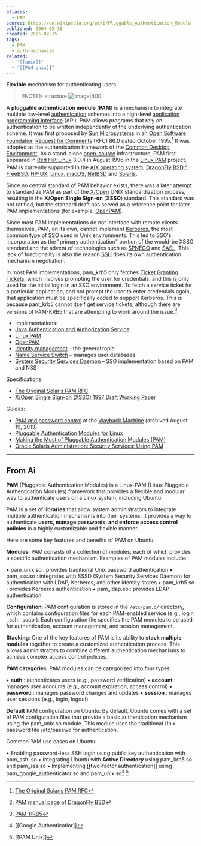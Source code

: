 ```yaml
---
aliases:
  - PAM
source: https://en.wikipedia.org/wiki/Pluggable_Authentication_Module
published: 2004-05-18
created: 2025-02-15
tags:
  - PAM
  - auth-mechanism
related:
  - "[[unix]]"
  - "[[PAM Unix]]"
---
```

**Flexible** mechanism for authenticating users

> [!NOTE]- structure
> ![image|400](https://upload.wikimedia.org/wikipedia/commons/thumb/0/01/PAM_Diagramm.svg/1920px-PAM_Diagramm.svg.png)


A **pluggable authentication module** (**PAM**) is a mechanism to integrate multiple low-level [authentication](https://en.wikipedia.org/wiki/Authentication "Authentication") schemes into a high-level [application programming interface](https://en.wikipedia.org/wiki/Application_programming_interface "Application programming interface") (API). PAM allows programs that rely on authentication to be written independently of the underlying authentication scheme. It was first proposed by [Sun Microsystems](https://en.wikipedia.org/wiki/Sun_Microsystems "Sun Microsystems") in an [Open Software Foundation](https://en.wikipedia.org/wiki/Open_Software_Foundation "Open Software Foundation") [Request for Comments](https://en.wikipedia.org/wiki/Request_for_Comments "Request for Comments") (RFC) 86.0 dated October 1995.[^1] It was adopted as the authentication framework of the [Common Desktop Environment](https://en.wikipedia.org/wiki/Common_Desktop_Environment "Common Desktop Environment"). As a stand-alone [open-source](https://en.wikipedia.org/wiki/Open-source "Open-source") infrastructure, PAM first appeared in [Red Hat Linux](https://en.wikipedia.org/wiki/Red_Hat_Linux "Red Hat Linux") 3.0.4 in August 1996 in the [Linux PAM](https://en.wikipedia.org/wiki/Linux_PAM "Linux PAM") project. PAM is currently supported in the [AIX operating system](https://en.wikipedia.org/wiki/AIX_operating_system "AIX operating system"), [DragonFly BSD](https://en.wikipedia.org/wiki/DragonFly_BSD "DragonFly BSD"),[^2] [FreeBSD](https://en.wikipedia.org/wiki/FreeBSD "FreeBSD"), [HP-UX](https://en.wikipedia.org/wiki/HP-UX "HP-UX"), [Linux](https://en.wikipedia.org/wiki/Linux "Linux"), [macOS](https://en.wikipedia.org/wiki/MacOS "MacOS"), [NetBSD](https://en.wikipedia.org/wiki/NetBSD "NetBSD") and [Solaris](https://en.wikipedia.org/wiki/Solaris_\(operating_system\) "Solaris (operating system)").

Since no central standard of PAM behavior exists, there was a later attempt to standardize PAM as part of the [X/Open](https://en.wikipedia.org/wiki/X/Open "X/Open") UNIX standardization process, resulting in the **X/Open Single Sign-on** (**XSSO**) standard. This standard was not ratified, but the standard draft has served as a reference point for later PAM implementations (for example, [OpenPAM](https://en.wikipedia.org/wiki/OpenPAM "OpenPAM")).

Since most PAM implementations do not interface with remote clients themselves, PAM, on its own, cannot implement [Kerberos](https://en.wikipedia.org/wiki/Kerberos_\(protocol\) "Kerberos (protocol)"), the most common type of [SSO](https://en.wikipedia.org/wiki/Single_sign-on "Single sign-on") used in Unix environments. This led to SSO's incorporation as the "primary authentication" portion of the would-be XSSO standard and the advent of technologies such as [SPNEGO](https://en.wikipedia.org/wiki/SPNEGO "SPNEGO") and [SASL](https://en.wikipedia.org/wiki/Simple_Authentication_and_Security_Layer "Simple Authentication and Security Layer"). This lack of functionality is also the reason [SSH](https://en.wikipedia.org/wiki/Secure_Shell "Secure Shell") does its own authentication mechanism negotiation.

In most PAM implementations, pam\_krb5 only fetches [Ticket Granting Tickets](https://en.wikipedia.org/wiki/Ticket_Granting_Ticket "Ticket Granting Ticket"), which involves prompting the user for credentials, and this is only used for the initial login in an SSO environment. To fetch a service ticket for a particular application, and not prompt the user to enter credentials again, that application must be specifically coded to support Kerberos. This is because pam\_krb5 cannot itself get service tickets, although there are versions of PAM-KRB5 that are attempting to work around the issue.[^3]

- Implementations:
- [Java Authentication and Authorization Service](https://en.wikipedia.org/wiki/Java_Authentication_and_Authorization_Service "Java Authentication and Authorization Service")
- [Linux PAM](https://en.wikipedia.org/wiki/Linux_PAM "Linux PAM")
- [OpenPAM](https://en.wikipedia.org/wiki/OpenPAM "OpenPAM")
- [Identity management](https://en.wikipedia.org/wiki/Identity_management "Identity management") – the general topic
- [Name Service Switch](https://en.wikipedia.org/wiki/Name_Service_Switch "Name Service Switch") – manages user databases
- [System Security Services Daemon](https://en.wikipedia.org/wiki/System_Security_Services_Daemon "System Security Services Daemon") – SSO implementation based on PAM and NSS

[^1]: [The Original Solaris PAM RFC](https://www.kernel.org/pub/linux/libs/pam/pre/doc/rfc86.0.txt.gz)

[^2]: [PAM manual page of DragonFly BSD](http://leaf.dragonflybsd.org/cgi/web-man?command=pam&section=ANY)

[^3]: [PAM-KRB5](http://www.eyrie.org/~eagle/software/pam-krb5/)

Specifications:

- [The Original Solaris PAM RFC](https://www.kernel.org/pub/linux/libs/pam/pre/doc/rfc86.0.txt.gz)
- [X/Open Single Sign-on (XSSO) 1997 Draft Working Paper](https://pubs.opengroup.org/onlinepubs/8329799/toc.pdf)

Guides:

- [PAM and password control](https://web.archive.org/web/20130819174111/http://www.linux.ie/articles/pam.php) at the [Wayback Machine](https://en.wikipedia.org/wiki/Wayback_Machine "Wayback Machine") (archived August 19, 2013)
- [Pluggable Authentication Modules for Linux](http://www.linuxjournal.com/article/2120)
- [Making the Most of Pluggable Authentication Modules (PAM)](http://www.informit.com/articles/article.aspx?p=20968)
- [Oracle Solaris Administration: Security Services: Using PAM](http://docs.oracle.com/cd/E23824_01/html/821-1456/pam-1.html)

___

## From Ai

 **PAM** (Pluggable Authentication Modules) is a Linux-PAM (Linux Pluggable
  Authentication Modules) framework that provides a flexible and modular way to
  authenticate users on a Linux system, including Ubuntu.

 PAM is a set of **libraries** that allow system administrators to integrate multiple
  authentication mechanisms into their systems. It provides a way to authenticate
  **users, manage passwords, and enforce access control policies** in a highly
  customizable and flexible manner.

  Here are some key features and benefits of PAM on Ubuntu:

 **Modules**: PAM consists of a collection of modules, each of which provides a
  specific authentication mechanism. Examples of PAM modules include:

  •  pam_unix.so : provides traditional Unix password authentication
  •  pam_sss.so : integrates with SSSD (System Security Services Daemon) for
  authentication with LDAP, Kerberos, and other identity stores
  •  pam_krb5.so : provides Kerberos authentication
  •  pam_ldap.so : provides LDAP authentication

 **Configuration**: PAM configuration is stored in the  `/etc/pam.d/`  directory, which
  contains configuration files for each PAM-enabled service (e.g.,  login ,  ssh ,
  sudo ). Each configuration file specifies the PAM modules to be used for
  authentication, account management, and session management.

 **Stacking**: One of the key features of PAM is its ability to **stack multiple**
  **modules** together to create a customized authentication process. This allows
  administrators to combine different authentication mechanisms to achieve complex
  access control policies.

 **PAM categorie**s: PAM modules can be categorized into four types:

  •  **auth** : authenticates users (e.g., password verification)
  •  **account** : manages user accounts (e.g., account expiration, access control)
  •  **password** : manages password changes and updates
  •  **session** : manages user sessions (e.g., login, logout)

 **Default** PAM configuration on Ubuntu: By default, Ubuntu comes with a set of PAM
  configuration files that provide a basic authentication mechanism using the
  pam_unix.so  module. This module uses the traditional Unix password file
  /etc/passwd  for authentication.

  Common PAM use cases on Ubuntu:

  • Enabling password-less SSH login using public key authentication with  pam_ssh.
  so
  • Integrating Ubuntu with **Active Directory** using  pam_krb5.so  and  pam_sss.so
  • Implementing [[two-factor authentication]] using  pam_google_authenticator.so  and
  pam_unix.so[^4] [^5]
  
[^4]: [[Google Authenticatior]]
[^5]: [[PAM Unix]]